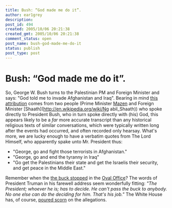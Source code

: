 ```yaml
---
title: Bush: “God made me do it”.
author: ear1grey
description:
post_id: 494
created: 2005/10/06 20:21:38
created_gmt: 2005/10/06 20:21:38
comment_status: open
post_name: bush-god-made-me-do-it
status: publish
post_type: post
---
```


# Bush: “God made me do it”.

So, George W. Bush turns to the Palestinian PM and Foreign Minister and says: "God told me to invade Afghanistan and Iraq". Bearing in mind [this attribution](http://www.bbc.co.uk/pressoffice/pressreleases/stories/2005/10_october/06/bush.shtml) comes from two people (Prime Minister [Mazen](http://en.wikipedia.org/wiki/Mahmoud_Abbas) and Foreign Minister [Shaath](http://en.wikipedia.org/wiki/Ng abil_Shaath)) who spoke directly to President Bush, who in turn spoke directly with (his) God, this appears likely to be a _far_ more accurate transcript than any historical religious texts of similar conversations, which were typically written long after the events had occurred, and often recorded only hearsay. What's more, we are lucky enough to have a verbatim quotes from The Lord Himself, who apparently spake unto Mr. President thus:

*   "George, go and fight those terrorists in Afghanistan."
*   "George, go and end the tyranny in Iraq"
*   "Go get the Palestinians their state and get the Israelis their security, and get peace in the Middle East."

Remember when the [the buck stopped](http://www.trumanlibrary.org/buckstop.htm) in the [Oval Office](http://en.wikipedia.org/wiki/Oval_Office)? The words of President Truman in his farewell address seem wonderfully fitting: _"The President; whoever he is; has to decide. He can't pass the buck to anybody. No one else can do the deciding for him. That's his job."_ The White House has, of course, [poured scorn](http://news.bbc.co.uk/1/hi/world/americas/4317498.stm) on the allegations.
